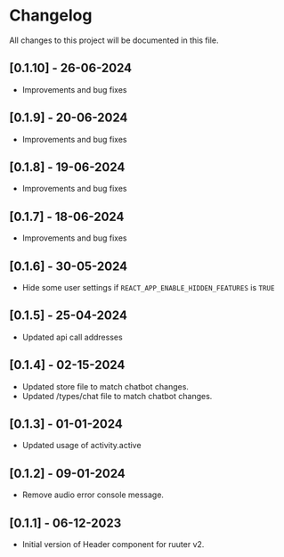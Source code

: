 # Changelog
All changes to this project will be documented in this file.

## [0.1.10] - 26-06-2024

- Improvements and bug fixes

## [0.1.9] - 20-06-2024

- Improvements and bug fixes

## [0.1.8] - 19-06-2024

- Improvements and bug fixes

## [0.1.7] - 18-06-2024

- Improvements and bug fixes

## [0.1.6] - 30-05-2024

- Hide some user settings if `REACT_APP_ENABLE_HIDDEN_FEATURES` is `TRUE`

## [0.1.5] - 25-04-2024

- Updated api call addresses 

## [0.1.4] - 02-15-2024

- Updated store file to match chatbot changes.
- Updated /types/chat file to match chatbot changes.

## [0.1.3] - 01-01-2024

- Updated usage of activity.active

## [0.1.2] - 09-01-2024

- Remove audio error console message.

## [0.1.1] - 06-12-2023

- Initial version of Header component for ruuter v2.
